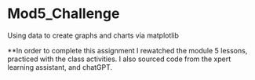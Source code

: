 # Mod5_Challenge
Using data to create graphs and charts via matplotlib


**In order to complete this assignment I rewatched the module 5 lessons, practiced with the class activities. I also sourced code from the xpert learning assistant, and chatGPT. 
